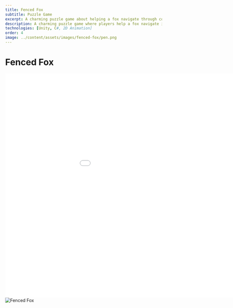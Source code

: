 ```yaml
---
title: Fenced Fox
subtitle: Puzzle Game
excerpt: A charming puzzle game about helping a fox navigate through complex fenced environments.
description: A charming puzzle game where players help a fox navigate increasingly complex fenced environments.
technologies: [Unity, C#, 2D Animation]
order: 4
image: ../content/assets/images/fenced-fox/pen.png
---
```



# Fenced Fox

<iframe src="../content/assets/games/FF_BUILD_031025_V3/index.html" width="1080" height="720" frameborder="0" allowfullscreen></iframe>

<div class="project-gallery">
  <img src="../content/assets/images/fenced-fox/pen.png" alt="Fenced Fox" class="project-image"/>
</div>